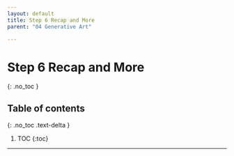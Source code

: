 ```yaml
---
layout: default
title: Step 6 Recap and More
parent: "04 Generative Art"

---
```


# Step 6 Recap and More
{: .no_toc }

## Table of contents
{: .no_toc .text-delta }

1. TOC
{:toc}

---
